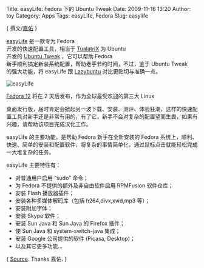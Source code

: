 Title: easyLife: Fedora 下的 Ubuntu Tweak
Date: 2009-11-16 13:20
Author: toy
Category: Apps
Tags: easyLife, Fedora
Slug: easylife

{ 撰文/[嘉佑](http://pengyulong.com) }

[easyLife](http://easylifeproject.org/) 是一款专为 Fedora  
开发的快速配置工具，相当于 [TualatriX](http://imtx.cn/) 为 Ubuntu  
开发的 [Ubuntu Tweak](http://www.ubuntu-tweak.com/) ，它可以帮助
Fedora  
新手顺利搞定新装系统配置，帮助老手节约时间，不过，鉴于 Ubuntu Tweak  
的强大功能，将 easyLife 跟
[Lazybuntu](http://lazybuntu.openfoundry.org/) 对比更贴切与准确一点。

![easyLife](http://i.linuxtoy.org/images/2009/11/easylife.png)

[Fedora 12](http://fedoraproject.org/) 将在 2
天后发布，作为全球最受欢迎的第三大 Linux  

桌面发行版，届时肯定会掀起另一波下载、安装、测评、体验狂潮，这样的快速配置工具对新手还是非常有用的，有了它，新手不会对复杂的配置望而生畏，如果有兴趣，请帮助该项目完成汉化工作。

easyLife 的主要功能，是帮助 Fedora 新手在全新安装的 Fedora
系统上，顺利、快速、简单的安装和配置软件，将复杂的事情简单化，通过鼠标点击就能轻松完成一大堆复杂的任务。

easyLife 主要特性有：

* 对普通用户启用 “sudo” 命令；  
* 为 Fedora 不提供的额外及非自由软件启用 RPMFusion 软件仓库；  
* 安装 Flash 播放器插件；  
* 安装各种多媒体解码库（包括 h264,divx,xvid,mp3 等）；  
* 安装附加字体；  
* 安装 Skype 软件；  
* 安装 Sun Java 和 Sun Java 的 Firefox 插件；  
* 使 Sun Java 和 system-switch-java 集成；  
* 安装 Google 公司提供的软件 (Picasa, Desktop)；  
* 以及其它更多功能…

{ [Source](http://pengyulong.com/yy/381.times). Thanks 嘉佑. }
